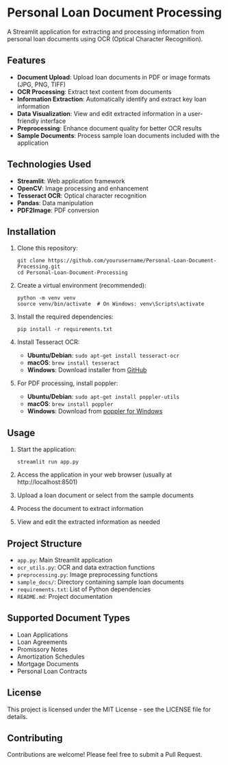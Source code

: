 # Personal Loan Document Processing

A Streamlit application for extracting and processing information from personal loan documents using OCR (Optical Character Recognition).

## Features

- **Document Upload**: Upload loan documents in PDF or image formats (JPG, PNG, TIFF)
- **OCR Processing**: Extract text content from documents
- **Information Extraction**: Automatically identify and extract key loan information
- **Data Visualization**: View and edit extracted information in a user-friendly interface
- **Preprocessing**: Enhance document quality for better OCR results
- **Sample Documents**: Process sample loan documents included with the application

## Technologies Used

- **Streamlit**: Web application framework
- **OpenCV**: Image processing and enhancement
- **Tesseract OCR**: Optical character recognition
- **Pandas**: Data manipulation
- **PDF2Image**: PDF conversion

## Installation

1. Clone this repository:
   ```
   git clone https://github.com/yourusername/Personal-Loan-Document-Processing.git
   cd Personal-Loan-Document-Processing
   ```

2. Create a virtual environment (recommended):
   ```
   python -m venv venv
   source venv/bin/activate  # On Windows: venv\Scripts\activate
   ```

3. Install the required dependencies:
   ```
   pip install -r requirements.txt
   ```

4. Install Tesseract OCR:
   - **Ubuntu/Debian**: `sudo apt-get install tesseract-ocr`
   - **macOS**: `brew install tesseract`
   - **Windows**: Download installer from [GitHub](https://github.com/UB-Mannheim/tesseract/wiki)

5. For PDF processing, install poppler:
   - **Ubuntu/Debian**: `sudo apt-get install poppler-utils`
   - **macOS**: `brew install poppler`
   - **Windows**: Download from [poppler for Windows](https://github.com/oschwartz10612/poppler-windows/releases/)

## Usage

1. Start the application:
   ```
   streamlit run app.py
   ```

2. Access the application in your web browser (usually at http://localhost:8501)

3. Upload a loan document or select from the sample documents

4. Process the document to extract information

5. View and edit the extracted information as needed

## Project Structure

- `app.py`: Main Streamlit application
- `ocr_utils.py`: OCR and data extraction functions
- `preprocessing.py`: Image preprocessing functions
- `sample_docs/`: Directory containing sample loan documents
- `requirements.txt`: List of Python dependencies
- `README.md`: Project documentation

## Supported Document Types

- Loan Applications
- Loan Agreements
- Promissory Notes
- Amortization Schedules
- Mortgage Documents
- Personal Loan Contracts

## License

This project is licensed under the MIT License - see the LICENSE file for details.

## Contributing

Contributions are welcome! Please feel free to submit a Pull Request. 